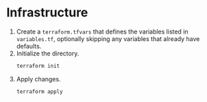 # Infrastructure

1. Create a `terraform.tfvars` that defines the variables listed in `variables.tf`, optionally skipping any variables that already have defaults.
1. Initialize the directory.
    ```sh
    terraform init
    ```
1. Apply changes.
    ```sh
    terraform apply
    ```

